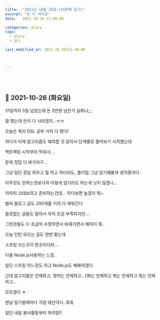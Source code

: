 ```yaml
---
title:  "2021년 10월 26일-[41번째 일기]"
excerpt: "돈 다 어디감"
date:   2021-10-26 21:40:00 

categories: diary
tags:
  - diary
  - 일기

last_modified_at: 2021-10-26T21:40:00



---
```


<br/>

<br/>

## 🧾 2021-10-26 (화요일)

31일까지 5일 남았는데 돈 3만원 남은거 실화냐;;;

뭘 했는데 돈이 다 사라졌지...ㅠㅠ

오늘은 쿼리 DSL 공부 거의 다 했다!

하다가 이제 알고리즘도 해야할 것 같아서 단계별로 풀어보기 시작했는데

백트랙킹 시작부터 막혀서....

문제 정답 다 봐가지구...

그냥 일단 정답 외우고 뭘 하고 하더라도, 풀이법 그냥 암기해볼까 생각중이다

아무것도 안하는것보다야 이렇게 암기라도 하는게 낫지 않겠나...

어차피 코테보려고 준비하는건데... 하다보면 늘겠지 뭐~

벌써 블로그 글도 200개를 거의 다 채워간다.

쓸모없는 글들도 많아서 아직 조금 부족하지만...

그런것들도 다 조금씩 수정하면서 바꿔가면서 해야지 뭐..

오늘 인턴 모으는 글도 한번 봤는데

스프링 쓰는곳이 한곳이더라....

다들 Node.js사용하는 느낌.

일단 스프링 어느정도 하고  Node.js도 해봐야겠다.

근데 알고리즘은 언제하고, 영어는 언제하고.. DB는 언제하고 뭐는 언제하고 뭐는 언제하고...

모르겠다 ㅎ.

맨날 일기쓸때마다 걱정 태산이다..흑흑

일단 내일 봉사활동부터 파이팅!!